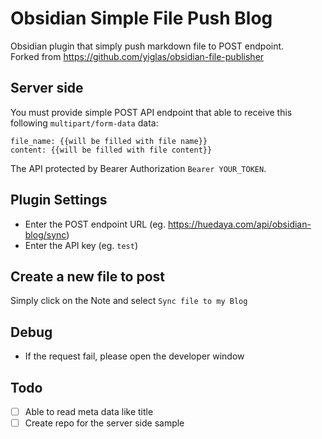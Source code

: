 # Obsidian Simple File Push Blog 

Obsidian plugin that simply push markdown file to POST endpoint. <br/>
Forked from https://github.com/yiglas/obsidian-file-publisher

## Server side
You must provide simple POST API endpoint that able to receive this following `multipart/form-data` data:
```
file_name: {{will be filled with file name}}
content: {{will be filled with file content}}
```
The API protected by Bearer Authorization `Bearer YOUR_TOKEN`. 

## Plugin Settings
- Enter the POST endpoint URL (eg. https://huedaya.com/api/obsidian-blog/sync)
- Enter the API key (eg. `test`)

## Create a new file to post
Simply click on the Note and select `Sync file to my Blog`

## Debug
- If the request fail, please open the developer window

## Todo
- [ ] Able to read meta data like title
- [ ] Create repo for the server side sample